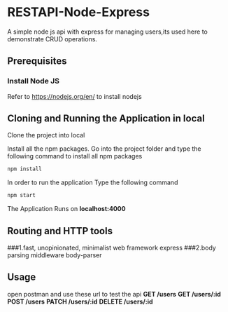 # RESTAPI-Node-Express
A simple node js api with express for managing users,its used here to demonstrate CRUD operations.

## Prerequisites

### Install Node JS
Refer to https://nodejs.org/en/ to install nodejs

## Cloning and Running the Application in local

Clone the project into local

Install all the npm packages. Go into the project folder and type the following command to install all npm packages

```bash
npm install
```

In order to run the application Type the following command

```bash
npm start
```

The Application Runs on **localhost:4000**

## Routing and HTTP tools

###1.fast, unopinionated, minimalist web framework express
###2.body parsing middleware body-parser

## Usage

open postman and use these url to test the api
**GET /users**
**GET /users/:id**
**POST /users**
**PATCH /users/:id**
**DELETE /users/:id**
